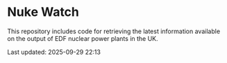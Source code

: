 # Nuke Watch

This repository includes code for retrieving the latest information available on the output of EDF nuclear power plants in the UK.

Last updated: 2025-09-29 22:13
